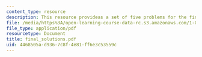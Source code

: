 ```yaml
---
content_type: resource
description: This resource provideas a set of five problems for the final examination.
file: /media/https%3A/open-learning-course-data-rc.s3.amazonaws.com/1-060-engineering-mechanics-ii-spring-2006/4468505ad9367c8f4e81ff6e3c53559c_final_solutions.pdf
file_type: application/pdf
resourcetype: Document
title: final_solutions.pdf
uid: 4468505a-d936-7c8f-4e81-ff6e3c53559c
---
```

